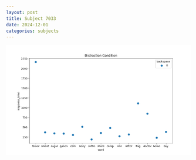 ```yaml
---
layout: post
title: Subject 7033
date: 2024-12-01
categories: subjects
---
```


![](data/7033/run-16/7033_rt_acc_fuzzy_delay.png)
